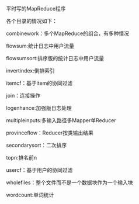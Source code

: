 平时写的MapReduce程序

各个目录的情况如下：

combinework：多个MapReduce的组合，有多种情况

flowsum:统计日志中用户流量

flowsumsort:排序版的统计日志中用户流量

invertindex:倒排索引

itemcf：基于item的协同过滤

join：连接操作

logenhance:加强版日志处理

multipleinputs:多输入路径多Mapper单Reducer

provinceflow：Reducer按类输出结果

secondarysort：二次排序

topn:排名前n

usercf：基于用户的协同过滤

wholefiles：整个文件而不是一个数据块作为一个输入块

wordcount:单词统计

